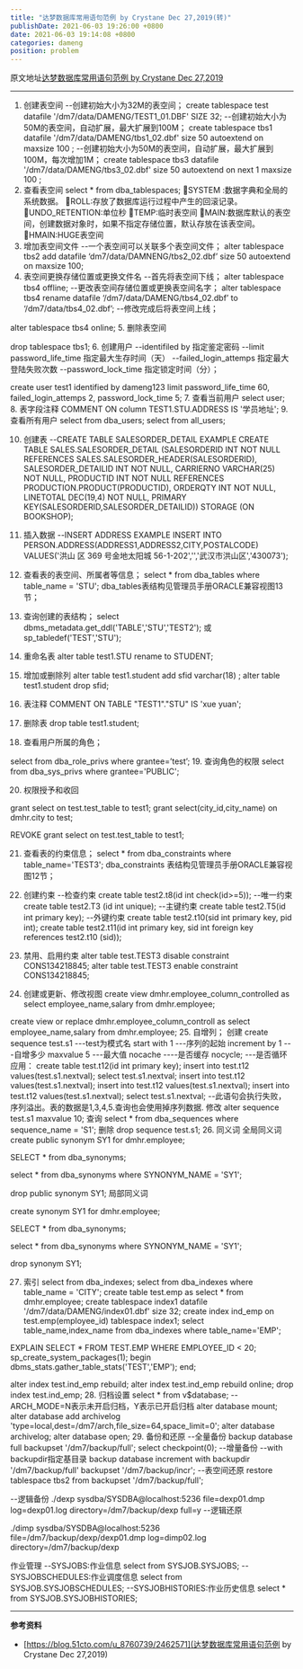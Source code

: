 ```yaml
---
title: "达梦数据库常用语句范例 by Crystane Dec 27,2019(转)"
publishDate: 2021-06-03 19:26:00 +0800
date: 2021-06-03 19:14:08 +0800
categories: dameng
position: problem
---
```


原文地址[达梦数据库常用语句范例 by Crystane Dec 27,2019](https://blog.51cto.com/u_8760739/2462571)

---

<div id="toc"></div>

1. 创建表空间
--创建初始大小为32M的表空间；
create tablespace test datafile '/dm7/data/DAMENG/TEST1_01.DBF' SIZE 32;
--创建初始大小为50M的表空间，自动扩展，最大扩展到100M；
create tablespace tbs1 datafile '/dm7/data/DAMENG/tbs1_02.dbf' size 50 autoextend on maxsize 100 ;
--创建初始大小为50M的表空间，自动扩展，最大扩展到100M，每次增加1M；
create tablespace tbs3 datafile '/dm7/data/DAMENG/tbs3_02.dbf' size 50 autoextend on next 1 maxsize 100 ;
2. 查看表空间
select * from dba_tablespaces;
SYSTEM :数据字典和全局的系统数据。
ROLL:存放了数据库运行过程中产生的回滚记录。
UNDO_RETENTION:单位秒
TEMP:临时表空间
MAIN:数据库默认的表空间，创建数据对象时，如果不指定存储位置，默认存放在该表空间。
HMAIN:HUGE表空间
3. 增加表空间文件
--一个表空间可以关联多个表空间文件；
alter tablespace tbs2 add datafile ‘dm7/data/DAMNENG/tbs2_02.dbf’ size 50 autoextend on maxsize 100;
4. 表空间更换存储位置或更换文件名
--首先将表空间下线；
alter tablespace tbs4 offline;
--更改表空间存储位置或更换表空间名字；
alter tablespace tbs4 rename datafile ‘/dm7/data/DAMENG/tbs4_02.dbf’ to ‘/dm7/data/tbs4_02.dbf’;
--修改完成后将表空间上线；

alter tablespace tbs4 online;
5. 删除表空间

drop tablespace tbs1;
6. 创建用户
--identifiled by 指定鉴定密码
--limit password_life_time 指定最大生存时间（天）
--failed_login_attemps 指定最大登陆失败次数
--password_lock_time 指定锁定时间（分）；

create user test1 identified by dameng123 limit password_life_time 60, failed_login_attemps 2, password_lock_time 5;
7. 查看当前用户
select user;
8. 表字段注释
COMMENT ON column TEST1.STU.ADDRESS IS '学员地址';
9. 查看所有用户
select from dba_users;
select from all_users;

10. 创建表
--CREATE TABLE SALESORDER_DETAIL EXAMPLE
CREATE TABLE SALES.SALESORDER_DETAIL
(SALESORDERID INT NOT NULL REFERENCES
SALES.SALESORDER_HEADER(SALESORDERID),
SALESORDER_DETAILID INT NOT NULL,
CARRIERNO VARCHAR(25) NOT NULL,
PRODUCTID INT NOT NULL REFERENCES PRODUCTION.PRODUCT(PRODUCTID),
ORDERQTY INT NOT NULL,
LINETOTAL DEC(19,4) NOT NULL,
PRIMARY KEY(SALESORDERID,SALESORDER_DETAILID)) STORAGE (ON BOOKSHOP);
11. 插入数据
--INSERT ADDRESS EXAMPLE
INSERT INTO PERSON.ADDRESS(ADDRESS1,ADDRESS2,CITY,POSTALCODE) VALUES('洪山
区 369 号金地太阳城 56-1-202','','武汉市洪山区','430073');

12. 查看表的表空间、所属者等信息；
select * from dba_tables where table_name = 'STU';
dba_tables表结构见管理员手册ORACLE兼容视图13节；
13. 查询创建的表结构；
select dbms_metadata.get_ddl('TABLE','STU','TEST2');
或
sp_tabledef('TEST','STU');

14. 重命名表
alter table test1.STU rename to STUDENT;
15. 增加或删除列
alter table test1.student add sfid varchar(18) ;
alter table test1.student drop sfid;
16. 表注释
COMMENT ON TABLE "TEST1"."STU" IS 'xue yuan';
17. 删除表
drop table test1.student;
18. 查看用户所属的角色；

select from dba_role_privs where grantee=’test’;
19. 查询角色的权限
select from dba_sys_privs where grantee='PUBLIC';

20. 权限授予和收回

grant select on test.test_table to test1;
grant select(city_id,city_name) on dmhr.city to test;

REVOKE grant select on test.test_table to test1;

21. 查看表的约束信息；
select * from dba_constraints where table_name='TEST3';
dba_constraints 表结构见管理员手册ORACLE兼容视图12节；
22. 创建约束
--检查约束
create table test2.t8(id int check(id>=5));
--唯一约束
create table test2.T3 (id int unique);
--主键约束
create table test2.T5(id int primary key);
--外键约束
create table test2.t10(sid int primary key, pid int);
create table test2.t11(id int primary key, sid int foreign key references test2.t10 (sid));

23. 禁用、启用约束
alter table test.TEST3 disable constraint CONS134218845;
alter table test.TEST3 enable constraint CONS134218845;

24. 创建或更新、修改视图
create view dmhr.employee_column_controlled as
select employee_name,salary from dmhr.employee;

create view or replace dmhr.employee_column_controll
as select employee_name,salary from dmhr.employee;
25. 自增列；
创建
create sequence test.s1 ---test为模式名
start with 1 ---序列的起始
increment by 1 ---自增多少
maxvalue 5 ---最大值
nocache ----是否缓存
nocycle; ---是否循环
应用：
create table test.t12(id int primary key);
insert into test.t12 values(test.s1.nextval);
select test.s1.nextval;
insert into test.t12 values(test.s1.nextval);
insert into test.t12 values(test.s1.nextval);
insert into test.t12 values(test.s1.nextval);
select test.s1.nextval; --此语句会执行失败，序列溢出。表的数据是1,3,4,5.查询也会使用掉序列数据.
修改
alter sequence test.s1 maxvalue 10;
查询
select * from dba_sequences where sequence_name = 'S1';
删除
drop sequence test.s1;
26. 同义词
全局同义词
create public synonym SY1 for dmhr.employee;

SELECT * from dba_synonyms;

select * from dba_synonyms where SYNONYM_NAME = 'SY1';

drop public synonym SY1;
局部同义词

create synonym SY1 for dmhr.employee;

SELECT * from dba_synonyms;

select * from dba_synonyms where SYNONYM_NAME = 'SY1';

drop synonym SY1;

27. 索引
select from dba_indexes;
select from dba_indexes where table_name = 'CITY';
create table test.emp as select * from dmhr.employee;
create tablespace index1 datafile '/dm7/data/DAMENG/index01.dbf' size 32;
create index ind_emp on test.emp(employee_id) tablespace index1;
select table_name,index_name from dba_indexes where table_name='EMP';

EXPLAIN SELECT * FROM TEST.EMP WHERE EMPLOYEE_ID < 20;
sp_create_system_packages(1);
begin
dbms_stats.gather_table_stats('TEST','EMP');
end;

alter index test.ind_emp rebuild;
alter index test.ind_emp rebuild online;
drop index test.ind_emp;
28. 归档设置
select * from v$database;
--ARCH_MODE=N表示未开启归档，Y表示已开启归档
alter database mount;
alter database add archivelog 'type=local,dest=/dm7/arch,file_size=64,space_limit=0';
alter database archivelog;
alter database open;
29. 备份和还原
--全量备份
backup database full backupset '/dm7/backup/full';
select checkpoint(0);
--增量备份
--with backupdir指定基目录
backup database increment with backupdir '/dm7/backup/full' backupset '/dm7/backup/incr';
--表空间还原
restore tablespace tbs2 from backupset '/dm7/backup/full';

--逻辑备份
./dexp sysdba/SYSDBA@localhost:5236 file=dexp01.dmp log=dexp01.log directory=/dm7/backup/dexp full=y
--逻辑还原

./dimp sysdba/SYSDBA@localhost:5236 file=/dm7/backup/dexp/dexp01.dmp log=dimp02.log directory=/dm7/backup/dexp

作业管理
--SYSJOBS:作业信息
select from SYSJOB.SYSJOBS;
--SYSJOBSCHEDULES:作业调度信息
select from SYSJOB.SYSJOBSCHEDULES;
--SYSJOBHISTORIES:作业历史信息
select * from SYSJOB.SYSJOBHISTORIES;

---

**参考资料**

- [https://blog.51cto.com/u_8760739/2462571](达梦数据库常用语句范例 by Crystane Dec 27,2019)

